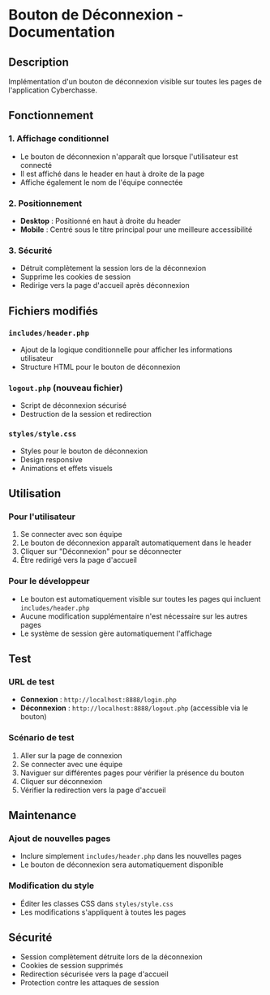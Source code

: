 # Bouton de Déconnexion - Documentation

## Description
Implémentation d'un bouton de déconnexion visible sur toutes les pages de l'application Cyberchasse.

## Fonctionnement

### 1. Affichage conditionnel
- Le bouton de déconnexion n'apparaît que lorsque l'utilisateur est connecté
- Il est affiché dans le header en haut à droite de la page
- Affiche également le nom de l'équipe connectée

### 2. Positionnement
- **Desktop** : Positionné en haut à droite du header
- **Mobile** : Centré sous le titre principal pour une meilleure accessibilité

### 3. Sécurité
- Détruit complètement la session lors de la déconnexion
- Supprime les cookies de session
- Redirige vers la page d'accueil après déconnexion

## Fichiers modifiés

### `includes/header.php`
- Ajout de la logique conditionnelle pour afficher les informations utilisateur
- Structure HTML pour le bouton de déconnexion

### `logout.php` (nouveau fichier)
- Script de déconnexion sécurisé
- Destruction de la session et redirection

### `styles/style.css`
- Styles pour le bouton de déconnexion
- Design responsive
- Animations et effets visuels

## Utilisation

### Pour l'utilisateur
1. Se connecter avec son équipe
2. Le bouton de déconnexion apparaît automatiquement dans le header
3. Cliquer sur "Déconnexion" pour se déconnecter
4. Être redirigé vers la page d'accueil

### Pour le développeur
- Le bouton est automatiquement visible sur toutes les pages qui incluent `includes/header.php`
- Aucune modification supplémentaire n'est nécessaire sur les autres pages
- Le système de session gère automatiquement l'affichage

## Test

### URL de test
- **Connexion** : `http://localhost:8888/login.php`
- **Déconnexion** : `http://localhost:8888/logout.php` (accessible via le bouton)

### Scénario de test
1. Aller sur la page de connexion
2. Se connecter avec une équipe
3. Naviguer sur différentes pages pour vérifier la présence du bouton
4. Cliquer sur déconnexion
5. Vérifier la redirection vers la page d'accueil

## Maintenance

### Ajout de nouvelles pages
- Inclure simplement `includes/header.php` dans les nouvelles pages
- Le bouton de déconnexion sera automatiquement disponible

### Modification du style
- Éditer les classes CSS dans `styles/style.css`
- Les modifications s'appliquent à toutes les pages

## Sécurité

- Session complètement détruite lors de la déconnexion
- Cookies de session supprimés
- Redirection sécurisée vers la page d'accueil
- Protection contre les attaques de session
